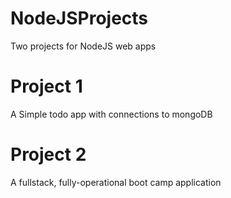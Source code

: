 # NodeJSProjects
Two projects for NodeJS web apps

# Project 1
A Simple todo app with connections to mongoDB

# Project 2
A fullstack, fully-operational boot camp application

